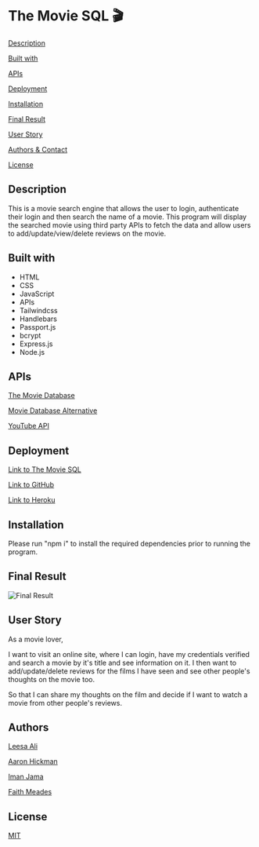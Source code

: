 # The Movie SQL 🎬

[Description](#description)

[Built with](#built-with)

[APIs](#APIs)

[Deployment](#deployment)

[Installation](#installation)

[Final Result](#final-result)

[User Story](#user-story)

[Authors & Contact](#authors)

[License](#license)

## Description

This is a movie search engine that allows the user to login, authenticate their login and then search the name of a movie. This program will display the searched movie using third party APIs to fetch the data and allow users to add/update/view/delete reviews on the movie.

## Built with

- HTML
- CSS
- JavaScript
- APIs
- Tailwindcss
- Handlebars
- Passport.js
- bcrypt
- Express.js
- Node.js

## APIs

[The Movie Database](https://www.themoviedb.org/?language=en-GB)

[Movie Database Alternative](https://rapidapi.com/rapidapi/api/movie-database-alternative/details)

[YouTube API](https://developers.google.com/youtube/v3)

## Deployment

[Link to The Movie SQL]()

[Link to GitHub](https://github.com/Iman-Jama/movie-part2)

[Link to Heroku]()

## Installation

Please run "npm i" to install the required dependencies prior to running the program.

## Final Result

![Final Result]()

## User Story

As a movie lover,

I want to visit an online site, where I can login, have my credentials verified and search a movie by it's title and see information on it. I then want to add/update/delete reviews for the films I have seen and see other people's thoughts on the movie too.

So that I can share my thoughts on the film and decide if I want to watch a movie from other people's reviews.

## Authors

[Leesa Ali](https://github.com/Leesaal)

[Aaron Hickman](https://github.com/Hicku)

[Iman Jama](https://github.com/Iman-Jama)

[Faith Meades](https://github.com/FaithsCoding)

## License

[MIT](https://choosealicense.com/licenses/mit/)

